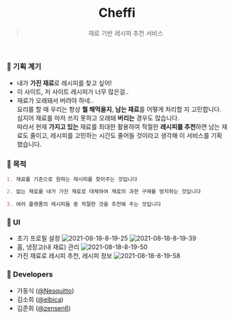 <h1 align="center">
Cheffi

</h1>

<div align="center">

> 재료 기반 레시피 추천 서비스

</div>

<br/>

### 🍎 기획 계기

- 내가 **가진 재료**로 레시피를 찾고 싶어!
- 이 사이트, 저 사이트 레시피가 너무 많은걸..
- 재료가 오래돼서 버려야 하네..
  <br >
  요리를 할 때 우리는 항상 **뭘 해먹을지**, **남는 재료**를 어떻게 처리할 지 고민합니다. 심지어 재료를 마저 쓰지 못하고 오래돼 **버리는** 경우도 많습니다.<br >
  따라서 현재 **가지고 있는** 재료를 최대한 활용하여 적절한 **레시피를 추천**하면 남는 재료도 줄이고, 레시피를 고민하는 시간도 줄어들 것이라고 생각해 이 서비스를 기획했습니다.

### 🥗 목적

```markdown
1. 재료를 기준으로 원하는 레시피를 찾아주는 것입니다

2. 없는 재료를 내가 가진 재료로 대체하여 재료의 과한 구매를 방지하는 것입니다

3. 여러 플랫폼의 레시피들 중 적절한 것을 추천해 주는 것입니다
```

### 🍉 UI

- 초기 프로필 설정
  <img src="https://i.ibb.co/tCPLmYH/2021-08-18-8-19-25.png" alt="2021-08-18-8-19-25" border="0">
  <img src="https://i.ibb.co/nmWn092/2021-08-18-8-19-39.png" alt="2021-08-18-8-19-39" border="0">
  <br>
- 홈, 냉장고(내 재료) 관리
  <img src="https://i.ibb.co/VwZmwS7/2021-08-18-8-19-50.png" alt="2021-08-18-8-19-50" border="0">
- 가진 재료로 레시피 추천, 레시피 정보
  <img src="https://i.ibb.co/WygtqtQ/2021-08-18-8-19-58.png" alt="2021-08-18-8-19-58" border="0">

### 🎩 Developers

- 가동식 ([@Nesquitto](https://github.com/Nesquitto))
- 김소희 ([@elbica](https://github.com/elbica))
- 김준희 ([@zensen6](https://github.com/zensen6))

